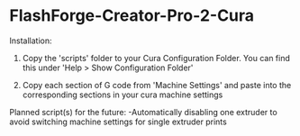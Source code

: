 # FlashForge-Creator-Pro-2-Cura
Installation:

1. Copy the 'scripts' folder to your Cura Configuration Folder. You can find this under 'Help > Show Configuration Folder'

2. Copy each section of G code from 'Machine Settings' and paste into the corresponding sections in your cura machine settings

Planned script(s) for the future:
-Automatically disabling one extruder to avoid switching machine settings for single extruder prints
